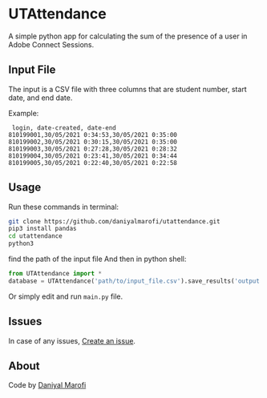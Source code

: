 # UTAttendance

A simple python app for calculating the sum of the presence of a user in Adobe Connect Sessions.

## Input File

The input is a CSV file with three columns that are student number, start date, and end date.

Example:

```csv
 login, date-created, date-end
810199001,30/05/2021 0:34:53,30/05/2021 0:35:00
810199002,30/05/2021 0:30:15,30/05/2021 0:35:00
810199003,30/05/2021 0:27:28,30/05/2021 0:28:32
810199004,30/05/2021 0:23:41,30/05/2021 0:34:44
810199005,30/05/2021 0:22:40,30/05/2021 0:22:58
```

## Usage

Run these commands in terminal:

```bash
git clone https://github.com/daniyalmarofi/utattendance.git
pip3 install pandas
cd utattendance
python3
```

find the path of the input file And then in python shell:

```python
from UTAttendance import *
database = UTAttendance('path/to/input_file.csv').save_results('output.csv')
```

Or simply edit and run `main.py` file.

## Issues

In case of any issues, [Create an issue](https://github.com/daniyalmarofi/utattendance/issues/new/choose).

## About

Code by [Daniyal Marofi](https://github.com/daniyalmarofi)
